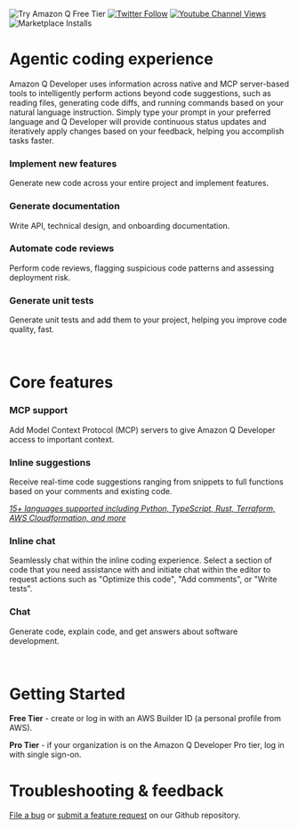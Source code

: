 ![Try Amazon Q Free Tier](https://img.shields.io/badge/Try%20Amazon%20Q-Free%20Tier-success?style=flat-square)
[![Twitter Follow](https://img.shields.io/badge/follow-@aws-1DA1F2?style=flat-square&logo=aws&logoColor=white&label=Follow)](https://x.com/awscloud)
[![Youtube Channel Views](https://img.shields.io/youtube/channel/views/UCd6MoB9NC6uYN2grvUNT-Zg?style=flat-square&logo=youtube&label=Youtube)](https://www.youtube.com/@amazonwebservices)
![Marketplace Installs](https://img.shields.io/vscode-marketplace/i/AmazonWebServices.amazon-q-vscode.svg?label=Installs&style=flat-square)

# Agentic coding experience

Amazon Q Developer uses information across native and MCP server-based tools to intelligently perform actions beyond code suggestions, such as reading files, generating code diffs, and running commands based on your natural language instruction. Simply type your prompt in your preferred language and Q Developer will provide continuous status updates and iteratively apply changes based on your feedback, helping you accomplish tasks faster.

### Implement new features

Generate new code across your entire project and implement features.

### Generate documentation

Write API, technical design, and onboarding documentation.

### Automate code reviews

Perform code reviews, flagging suspicious code patterns and assessing deployment risk.

### Generate unit tests

Generate unit tests and add them to your project, helping you improve code quality, fast.

<br>

# Core features

### MCP support

Add Model Context Protocol (MCP) servers to give Amazon Q Developer access to important context.

### Inline suggestions

Receive real-time code suggestions ranging from snippets to full functions based on your comments and existing code.

[_15+ languages supported including Python, TypeScript, Rust, Terraform, AWS Cloudformation, and more_](https://docs.aws.amazon.com/amazonq/latest/qdeveloper-ug/q-language-ide-support.html)

### Inline chat

Seamlessly chat within the inline coding experience. Select a section of code that you need assistance with and initiate chat within the editor to request actions such as "Optimize this code", "Add comments", or "Write tests".

### Chat

Generate code, explain code, and get answers about software development.

<br>

# Getting Started

**Free Tier** - create or log in with an AWS Builder ID (a personal profile from AWS).

**Pro Tier** - if your organization is on the Amazon Q Developer Pro tier, log in with single sign-on.

# Troubleshooting & feedback

[File a bug](https://github.com/aws/aws-toolkit-vscode/issues/new?assignees=&labels=bug&projects=&template=bug_report.md) or [submit a feature request](https://github.com/aws/aws-toolkit-vscode/issues/new?assignees=&labels=feature-request&projects=&template=feature_request.md) on our Github repository.
